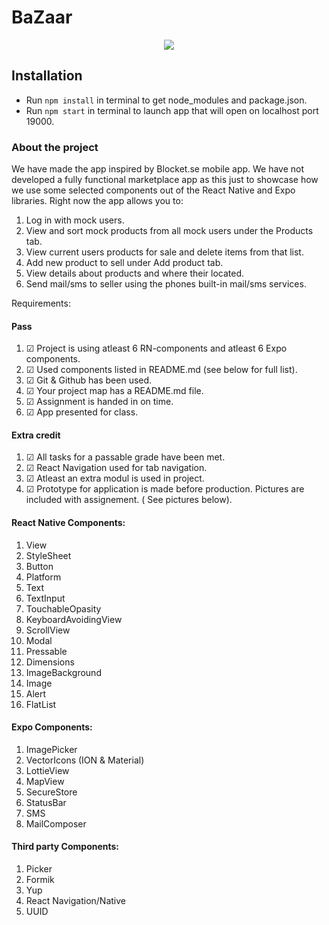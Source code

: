 # BaZaar
<p align="center">
  <img src="https://cdn.discordapp.com/attachments/797112544682573886/887682768371339274/SkrikPanik1.png" />
</p>

## Installation
- Run `npm install` in terminal to get node_modules and package.json.
- Run `npm start` in terminal to launch app that will open on localhost port 19000.

### About the project
We have made the app inspired by Blocket.se mobile app. We have not developed a fully functional marketplace app as this just to showcase how we use some selected components out of the React Native and Expo libraries. Right now the app allows you to: 
1. Log in with mock users.
2. View and sort mock products from all mock users under the Products tab.
3. View current users products for sale and delete items from that list.
4. Add new product to sell under Add product tab.
5. View details about products and where their located.
6. Send mail/sms to seller using the phones built-in mail/sms services.

Requirements:
#### Pass
1. &#9745; Project is using atleast 6 RN-components and atleast 6 Expo components.
2. &#9745; Used components listed in README.md (see below for full list).
3. &#9745; Git & Github has been used.
4. &#9745; Your project map has a README.md file.
5. &#9745; Assignment is handed in on time.
6. &#9745; App presented for class.

#### Extra credit
1. &#9745; All tasks for a passable grade have been met.
2. &#9745; React Navigation used for tab navigation.
3. &#9745; Atleast an extra modul is used in project.
4. &#9745; Prototype for application is made before production. Pictures are included with assignement. ( See pictures below).

#### React Native Components:
1. View
2. StyleSheet
3. Button
4. Platform
5. Text
6. TextInput
7. TouchableOpasity
8. KeyboardAvoidingView
9. ScrollView
10. Modal
11. Pressable
12. Dimensions
13. ImageBackground
14. Image
15. Alert
16. FlatList

#### Expo Components:
1. ImagePicker
2. VectorIcons (ION & Material)
3. LottieView
4. MapView
5. SecureStore
6. StatusBar
7. SMS
8. MailComposer

#### Third party Components:
1. Picker
2. Formik
3. Yup
4. React Navigation/Native
5. UUID
